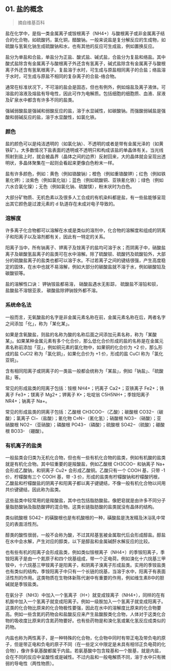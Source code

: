 ## 01. 盐的概念
> 摘自维基百科

盐在化学中，是指一类金属离子或铵根离子（NH4+）与酸根离子或非金属离子结合的化合物，如硫酸钙，氯化铜，醋酸钠。一般来说盐是复分解反应的生成物，如硫酸与氢氧化钠生成硫酸钠和水，也有其他的反应可生成盐，例如置换反应。

盐分为单盐和合盐，单盐分为正盐、酸式盐、碱式盐，合盐分为复盐和络盐。其中酸式盐除含有金属离子与酸根离子外还含有氢离子，碱式盐除含有金属离子与酸根离子外还含有氢氧根离子。复盐溶于水时，可生成与原盐相同离子的合盐；络盐溶于水时，可生成与原盐不相同的复杂离子的合盐-络合物。

通常在标准状况下，不可溶的盐会是固态，但也有例外，例如熔盐及离子液体。可溶盐的溶液及熔盐有导电性，因此可作为电解质。包括细胞的细胞质、血液、尿液及矿泉水中都含有许多不同的盐类。

强碱弱酸盐是强碱和弱酸反应的盐，溶于水显碱性，如碳酸钠。而强酸弱碱盐是强酸和弱碱反应的盐，溶于水显酸性，如氯化铁。

### 颜色

盐的颜色可以是纯洁透明的（如氯化钠）、不透明的或者是带有金属光泽的（如黄铁矿）。大多数情况下盐表面的透明或不透明只和构成该盐的单晶体有关。当光线照射到盐上时，就会被晶界（晶体之间的边界）反射回来，大的晶体就会呈现出透明状，多晶体聚集在一起则会看起来更像白色粉末一样。

盐有许多颜色，例如：黄色（例如铬酸钠）；橙色（例如重铬酸钾）；红色（例如铁氰化钾）；淡紫色（例如氯化钴）；蓝色（例如硫酸铜、亚铁氰化铁）；绿色（例如六水合氯化镍）；无色（例如氯化钠、硫酸镁），粉末状时为白色。

大部分矿物质、无机色素以及很多人工合成的有机染料都是盐，有一些盐能够呈现出其它颜色是过渡元素的 d 轨道存在未成对电子导致的。

### 溶解度

许多离子化合物都可以溶解在水或是类似的溶剂中，化合物的溶解度和组成的阴离子和阳离子以及溶剂都有关，因此有一特定的关系。

阳离子当中，所有钠离子、钾离子及铵离子的盐均可溶于水；而阴离子中，硝酸盐离子及碳酸氢盐离子的盐类可在水中溶解。除了硫酸钡、硫酸钙及硫酸铅外，大部分的硫酸盐离子的盐类也都可以溶于水。不过若离子之间的键结很强，产生高度稳定的固体，在水中也就不易溶解，例如大部分的碳酸盐就不溶于水，例如碳酸铅及碳酸钡等。 

盐的溶解性口诀： 钾钠铵盐都易溶， 硝酸盐遇水无影踪， 硫酸盐不溶铅和钡， 盐酸盐不溶银亚汞， 碳酸盐除钾钠铵外都不溶。

### 系统命名法

一般而言，无氧酸盐的名字是非金属元素名称在前，金属元素名称在后，两者名字之间添加「化」，称为「某化某」。

如果是含氧酸盐，则盐的名称为酸的名称后面之间添加元素名称，称为「某酸某」。如果某种金属元素有多个化合价，那么低化合价形成的盐的名称是在金属元素名称前添加「亚」，例如铜元素的氯化物中，如果铜的化合价为 +2 价，那么形成的盐 CuCl2 称为「氯化铜」，如果化合价为 +1 价，形成的盐 CuCl 称为「氯化亚铜」。

含有相同阳离子或阴离子的一类盐一般都会统称为「某盐」，例如「钠盐」、「硫酸盐」等。

常见的形成盐类的阳离子包括：铵根 NH4+；钙离子 Ca2+；亚铁离子 Fe2+；铁离子 Fe3+；镁离子 Mg2+；钾离子 K+；吡啶翁 C5H5NH+；季铵阳离子 NR4+；钠离子 Na+。

常见的形成盐类的阴离子包括：乙酸根 CH3COO−（乙酸）；碳酸根 CO32−（碳酸）；氯离子 Cl−（盐酸）；氰化物 C≡N−（氰化氢）；硝酸根 NO3−（硝酸）；亚硝酸根 NO2−（亚硝酸）；磷酸根 PO43−（磷酸）；硫酸根 SO42−（硫酸）；硼酸根 BO33- （硼酸）。

### 有机离子的盐类

一般盐类会归类为无机化合物，但也有一些有机化合物的盐类，例如有机酸的盐类就是有机化合物。其中较重要的是羧酸盐，例如乙酸根 CH3COO− 和钠离子 Na+ 会形成乙酸钠，和铜离子 Cu2+ 会形成乙酸铜。乙酸只有一个 COOH 基，只带 -1 价，柠檬酸有三个 COOH 基，带 -3 价，形成的盐类有柠檬酸钠和柠檬酸钙根，乙酸盐和柠檬酸盐的阴离子和阳离子都以离子键键结，不像一般有机化合物以间用共价键键结，因此称为盐类。

这些盐类中较常用的是羧酸盐，其中也包括脂肪酸盐。像肥皂就是由许多不同分子量脂肪酸钠及脂肪酸钾的混合物。这类长链脂肪酸的盐类就没有晶体的结构。

类似硫酸根 SO42− 的磺酸根也是有机酸根的一种，磺酸盐是洗发精及沐浴乳中常见的表面活性剂。

醇类的酸性很弱，一般不会称为酸，不过其羟基氢被金属取代后会形成醇盐。醇盐在水中会水解，产生对应的醇类，以下是醇盐和金属碱酐水解反应的比较。

也有些有机的阳离子会形成盐类，例如类似铵根离子（NH4+）的季铵阳离子，季铵阳离子是由一个氮原子和四个烷基组成，带一个正电荷。例如溴化十六烷基三甲铵中，十六烷基三甲铵离子是阳离子，和阴离子溴离子形成盐类。实用的季铵盐类也有类似的结构，季铵阳离子中只有一个长链的烷基，当溶于水中，阳离子有表面活性剂的作用。这类物质在生物体新陈代谢中有重要的作用，例如维生素B中的胆碱就是季铵盐类。

在氨分子（NH3）中加入一个氢离子（H+）就变成铵离子（NH4+），同样的在有机胺中加入一个氢离子就变成阳离子。例如一级胺加入一个氢离子就变成阳离子。这类的化合物比原来的化合物极性要强，因此在水中的溶解度比原来的化合物要高。例如一些含氮的药物会和盐酸反应来产生盐酸胺类化合物，人体对于这类化合物的吸收度比原来的含氮药物要好。也有些药物是和溴化氢或氟化氢反应成类似的药物。

内盐也称为两性离子，是一种特殊的化合物，化合物中同时有带正电及带负电的原子，但是带正电和负电的原子不同（在一些定义中限定是未具有相邻正负电荷的化合物），像许多氨基酸都属于内盐。若氨基酸中包含羧基和一个胺基，就是内盐，会在不同的反应中呈酸性或是碱性。不过内盐和一般电解质不同，溶于水中只有微弱的导电性（两性物质）。

